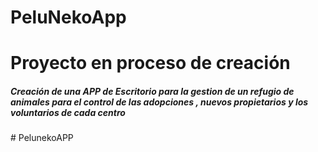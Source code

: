 # PeluNekoApp

<h1>Proyecto en proceso de creación</h1>
<h5>Creación de una APP de Escritorio para la gestion de un refugio de animales para el control de las adopciones , nuevos propietarios y los voluntarios de cada centro</h5>
# PelunekoAPP
